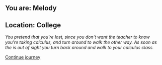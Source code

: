 
## You are: Melody
## Location: College

*You pretend that you're lost, since you don't want the teacher to know you're taking calculus, and turn
around to walk the other way. As soon as the is out of sight you turn back around and walk to your calculus
class.*

[Continue journey](/node/equal_pay)